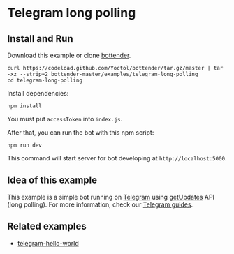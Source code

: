 # Telegram long polling

## Install and Run

Download this example or clone [bottender](https://github.com/Yoctol/bottender).

```
curl https://codeload.github.com/Yoctol/bottender/tar.gz/master | tar -xz --strip=2 bottender-master/examples/telegram-long-polling
cd telegram-long-polling
```

Install dependencies:

```
npm install
```

You must put `accessToken` into `index.js`.

After that, you can run the bot with this npm script:

```
npm run dev
```

This command will start server for bot developing at `http://localhost:5000`.

## Idea of this example

This example is a simple bot running on [Telegram](https://telegram.org/) using [getUpdates](https://core.telegram.org/bots/api#getupdates) API (long polling).
For more information, check our [Telegram guides](https://bottender.js.org/docs/Platforms-Telegram).

## Related examples

* [telegram-hello-world](../telegram-hello-world)
